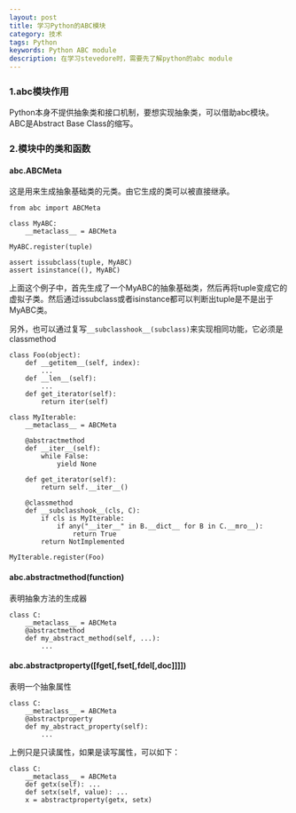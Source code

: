 ```yaml
---
layout: post
title: 学习Python的ABC模块
category: 技术
tags: Python
keywords: Python ABC module
description: 在学习stevedore时，需要先了解python的abc module
---
```


### 1.abc模块作用
Python本身不提供抽象类和接口机制，要想实现抽象类，可以借助abc模块。ABC是Abstract Base Class的缩写。

### 2.模块中的类和函数
#### abc.ABCMeta
这是用来生成抽象基础类的元类。由它生成的类可以被直接继承。

    from abc import ABCMeta

    class MyABC:
        __metaclass__ = ABCMeta

    MyABC.register(tuple)

    assert issubclass(tuple, MyABC)
    assert isinstance((), MyABC)

上面这个例子中，首先生成了一个MyABC的抽象基础类，然后再将tuple变成它的虚拟子类。然后通过issubclass或者isinstance都可以判断出tuple是不是出于MyABC类。

另外，也可以通过复写`__subclasshook__(subclass)`来实现相同功能，它必须是classmethod

    class Foo(object):
        def __getitem__(self, index):
            ...
        def __len__(self):
            ...
        def get_iterator(self):
            return iter(self)

    class MyIterable:
        __metaclass__ = ABCMeta

        @abstractmethod
        def __iter__(self):
            while False:
                yield None

        def get_iterator(self):
            return self.__iter__()

        @classmethod
        def __subclasshook__(cls, C):
            if cls is MyIterable:
                if any("__iter__" in B.__dict__ for B in C.__mro__):
                    return True
            return NotImplemented

    MyIterable.register(Foo)

#### abc.abstractmethod(function)
表明抽象方法的生成器

    class C:
        __metaclass__ = ABCMeta
        @abstractmethod
        def my_abstract_method(self, ...):
            ...

#### abc.abstractproperty([fget[,fset[,fdel[,doc]]]])
表明一个抽象属性

    class C:
        __metaclass__ = ABCMeta
        @abstractproperty
        def my_abstract_property(self):
            ...

上例只是只读属性，如果是读写属性，可以如下：

    class C:
        __metaclass__ = ABCMeta
        def getx(self): ...
        def setx(self, value): ...
        x = abstractproperty(getx, setx)